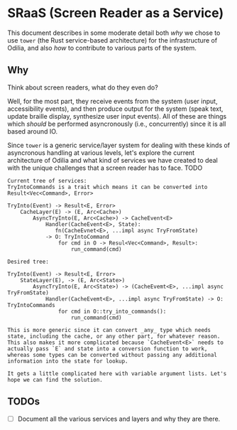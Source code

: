 # SRaaS (Screen Reader as a Service)

This document describes in some moderate detail both _why_ we chose to use `tower` (the Rust service-based architecture) for the infrastructure of Odilia, and also _how_ to contribute to various parts of the system.

## Why

Think about screen readers, what do they even do?

Well, for the most part, they receive events from the system (user input, accessibility events), and then produce output for the system (speak text, update braille display, synthesize user input events).
All of these are things which _should_ be performed asyncronously (i.e., concurrently) since it is all based around IO.

Since `tower` is a generic service/layer system for dealing with these kinds of asyncronous handling at various levels, let's explore the current architecture of Odilia and what kind of services we have created to deal with the unique challenges that a screen reader has to face.
TODO

```
Current tree of services:
TryIntoCommands is a trait which means it can be converted into Result<Vec<Command>, Error>

TryInto(Event) -> Result<E, Error>
    CacheLayer(E) -> (E, Arc<Cache>)
        AsyncTryInto(E, Arc<Cache>) -> CacheEvent<E>
            Handler(CacheEvent<E>, State):
               fn(CacheEvnet<E>, ...impl async TryFromState) 
            -> O: TryIntoCommand
                for cmd in O -> Resul<Vec<Command>, Result>:
                    run_command(cmd)

Desired tree:

TryInto(Event) -> Result<E, Error>
    StateLayer(E), -> (E, Arc<State>)
        AsyncTryInto(E, Arc<State>) -> (CacheEvemt<E>, ...impl async TryFromState)
            Handler(CacheEvemt<E>, ...impl async TryFromState) -> O: TryIntoCommands
                for cmd in O::try_into_commands():
                    run_command(cmd)

This is more generic since it can convert _any_ type which needs state, including the cache, or any other part, for whatever reason.
This also makes it more complicated because `CacheEvent<E>` needs to actually pass `E` and state into a conversion function to work, whereas some types can be converted without passing any additional information into the state for lookup.

It gets a little complicated here with variable argument lists. Let's hope we can find the solution.
```

## TODOs

- [ ] Document all the various services and layers and why they are there.
